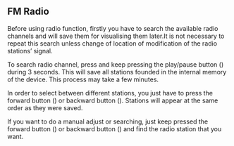 ## FM Radio

Before using radio function, firstly you have to search the available radio channels and will save them for visualising them later.It is not necessary to repeat this search unless change of location of modification of the radio stations’ signal.

To search radio channel, press and keep pressing the play/pause button () during 3 seconds. This will save all stations founded in the internal memory of the device. This process may take a few minutes.

In order to select between different stations, you just have to press the forward button () or backward button (). Stations will appear at the same order as they were saved.

If you want to do a manual adjust or searching, just keep pressed the forward button () or backward button () and find the radio station that you want.
